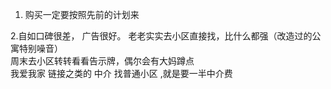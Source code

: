 1. 购买一定要按照先前的计划来

2.自如口碑很差， 广告很好。 老老实实去小区直接找，比什么都强（改造过的公寓特别噪音）  
周末去小区转转看看告示牌，偶尔会有大妈蹲点  
我爱我家 链接之类的 中介 找普通小区 ,就是要一半中介费

